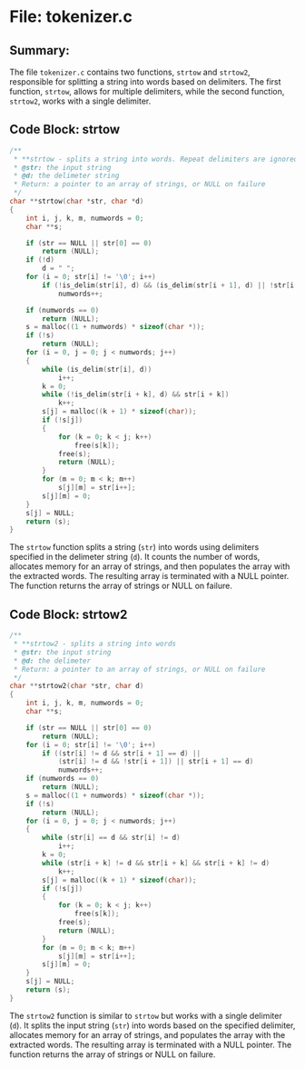 # File: tokenizer.c

## Summary:
The file `tokenizer.c` contains two functions, `strtow` and `strtow2`, responsible for splitting a string into words based on delimiters. The first function, `strtow`, allows for multiple delimiters, while the second function, `strtow2`, works with a single delimiter.

## Code Block: strtow
```c
/**
 * **strtow - splits a string into words. Repeat delimiters are ignored
 * @str: the input string
 * @d: the delimeter string
 * Return: a pointer to an array of strings, or NULL on failure
 */
char **strtow(char *str, char *d)
{
    int i, j, k, m, numwords = 0;
    char **s;

    if (str == NULL || str[0] == 0)
        return (NULL);
    if (!d)
        d = " ";
    for (i = 0; str[i] != '\0'; i++)
        if (!is_delim(str[i], d) && (is_delim(str[i + 1], d) || !str[i + 1]))
            numwords++;

    if (numwords == 0)
        return (NULL);
    s = malloc((1 + numwords) * sizeof(char *));
    if (!s)
        return (NULL);
    for (i = 0, j = 0; j < numwords; j++)
    {
        while (is_delim(str[i], d))
            i++;
        k = 0;
        while (!is_delim(str[i + k], d) && str[i + k])
            k++;
        s[j] = malloc((k + 1) * sizeof(char));
        if (!s[j])
        {
            for (k = 0; k < j; k++)
                free(s[k]);
            free(s);
            return (NULL);
        }
        for (m = 0; m < k; m++)
            s[j][m] = str[i++];
        s[j][m] = 0;
    }
    s[j] = NULL;
    return (s);
}
```

The `strtow` function splits a string (`str`) into words using delimiters specified in the delimeter string (`d`). It counts the number of words, allocates memory for an array of strings, and then populates the array with the extracted words. The resulting array is terminated with a NULL pointer. The function returns the array of strings or NULL on failure.

## Code Block: strtow2
```c
/**
 * **strtow2 - splits a string into words
 * @str: the input string
 * @d: the delimeter
 * Return: a pointer to an array of strings, or NULL on failure
 */
char **strtow2(char *str, char d)
{
    int i, j, k, m, numwords = 0;
    char **s;

    if (str == NULL || str[0] == 0)
        return (NULL);
    for (i = 0; str[i] != '\0'; i++)
        if ((str[i] != d && str[i + 1] == d) ||
            (str[i] != d && !str[i + 1]) || str[i + 1] == d)
            numwords++;
    if (numwords == 0)
        return (NULL);
    s = malloc((1 + numwords) * sizeof(char *));
    if (!s)
        return (NULL);
    for (i = 0, j = 0; j < numwords; j++)
    {
        while (str[i] == d && str[i] != d)
            i++;
        k = 0;
        while (str[i + k] != d && str[i + k] && str[i + k] != d)
            k++;
        s[j] = malloc((k + 1) * sizeof(char));
        if (!s[j])
        {
            for (k = 0; k < j; k++)
                free(s[k]);
            free(s);
            return (NULL);
        }
        for (m = 0; m < k; m++)
            s[j][m] = str[i++];
        s[j][m] = 0;
    }
    s[j] = NULL;
    return (s);
}
```

The `strtow2` function is similar to `strtow` but works with a single delimiter (`d`). It splits the input string (`str`) into words based on the specified delimiter, allocates memory for an array of strings, and populates the array with the extracted words. The resulting array is terminated with a NULL pointer. The function returns the array of strings or NULL on failure.
